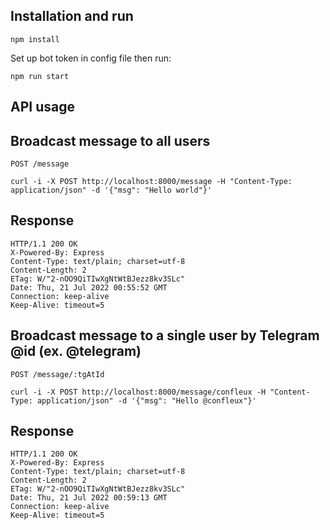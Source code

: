 ## Installation and run

    npm install

 Set up bot token in config file then run: 

    npm run start
    
## API usage

## Broadcast message to all users

`POST /message`

    curl -i -X POST http://localhost:8000/message -H "Content-Type: application/json" -d '{"msg": "Hello world"}'

## Response

    HTTP/1.1 200 OK
    X-Powered-By: Express
    Content-Type: text/plain; charset=utf-8
    Content-Length: 2
    ETag: W/"2-nOO9QiTIwXgNtWtBJezz8kv3SLc"
    Date: Thu, 21 Jul 2022 00:55:52 GMT
    Connection: keep-alive
    Keep-Alive: timeout=5

## Broadcast message to a single user by Telegram @id (ex. @telegram)

`POST /message/:tgAtId`

    curl -i -X POST http://localhost:8000/message/confleux -H "Content-Type: application/json" -d '{"msg": "Hello @confleux"}'

## Response

    HTTP/1.1 200 OK
    X-Powered-By: Express
    Content-Type: text/plain; charset=utf-8
    Content-Length: 2
    ETag: W/"2-nOO9QiTIwXgNtWtBJezz8kv3SLc"
    Date: Thu, 21 Jul 2022 00:59:13 GMT
    Connection: keep-alive
    Keep-Alive: timeout=5
